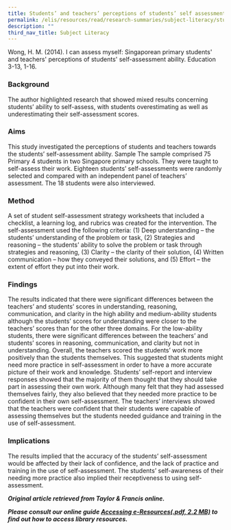 ```yaml
---
title: Students’ and teachers’ perceptions of students’ self assessment ability
permalink: /elis/resources/read/research-summaries/subject-literacy/student-teacher-perceptions-self-assessment/
description: ""
third_nav_title: Subject Literacy
---
```

Wong, H. M. (2014). I can assess myself: Singaporean primary students' and teachers' perceptions of students' self-assessment ability. Education 3-13, 1-16.

### Background

The author highlighted research that showed mixed results concerning students’ ability to self-assess, with students overestimating as well as underestimating their self-assessment scores.

### Aims

This study investigated the perceptions of students and teachers towards the students’ self-assessment ability. Sample The sample comprised 75 Primary 4 students in two Singapore primary schools. They were taught to self-assess their work. Eighteen students’ self-assessments were randomly selected and compared with an independent panel of teachers’ assessment. The 18 students were also interviewed.

### Method

A set of student self-assessment strategy worksheets that included a checklist, a learning log, and rubrics was created for the intervention. The self-assessment used the following criteria: (1) Deep understanding – the students’ understanding of the problem or task, (2) Strategies and reasoning – the students’ ability to solve the problem or task through strategies and reasoning, (3) Clarity – the clarity of their solution, (4) Written communication – how they conveyed their solutions, and (5) Effort – the extent of effort they put into their work.

### Findings

The results indicated that there were significant differences between the teachers’ and students’ scores in understanding, reasoning, communication, and clarity in the high ability and medium-ability students although the students’ scores for understanding were closer to the teachers’ scores than for the other three domains. For the low-ability students, there were significant differences between the teachers’ and students’ scores in reasoning, communication, and clarity but not in understanding. Overall, the teachers scored the students’ work more positively than the students themselves. This suggested that students might need more practice in self-assessment in order to have a more accurate picture of their work and knowledge. Students’ self-report and interview responses showed that the majority of them thought that they should take part in assessing their own work. Although many felt that they had assessed themselves fairly, they also believed that they needed more practice to be confident in their own self-assessment. The teachers’ interviews showed that the teachers were confident that their students were capable of assessing themselves but the students needed guidance and training in the use of self-assessment.

### Implications

The results implied that the accuracy of the students’ self-assessment would be affected by their lack of confidence, and the lack of practice and training in the use of self-assessment. The students’ self-awareness of their needing more practice also implied their receptiveness to using self-assessment.

_**Original article retrieved from Taylor & Francis online.**_  

**_Please consult our online guide [Accessing e-Resources(.pdf, 2.2 MB)](https://academyofsingaporeteachers-moe-edu-sg-admin.cwp.sg/elis/resources/read/research-summaries/subject-literacy/f22d6750-9439-44fb-8038-132a73f61255 "Accessing e-Resources") to find out how to access library resources._**
